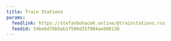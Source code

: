 ```yaml
---
title: Train Stations
params:
  feedlink: https://stefanbohacek.online/@trainstations.rss
  feedid: 54be8d76b5eb1f596d35f984ae808136
---
```

